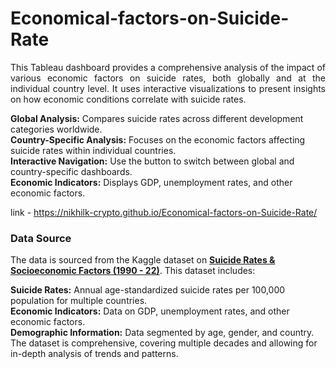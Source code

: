 # Economical-factors-on-Suicide-Rate


<p align="justify">
This Tableau dashboard provides a comprehensive analysis of the impact of various economic factors on suicide rates, both globally and at the individual country level. It uses interactive visualizations to present insights on how economic conditions correlate with suicide rates.<br/>

**Global Analysis:**  Compares suicide rates across different development categories worldwide.<br/>
**Country-Specific Analysis:**  Focuses on the economic factors affecting suicide rates within individual countries.<br/>
**Interactive Navigation:**  Use the button to switch between global and country-specific dashboards.<br/>
**Economic Indicators:**  Displays GDP, unemployment rates, and other economic factors.<br/>

link - https://nikhilk-crypto.github.io/Economical-factors-on-Suicide-Rate/

### Data Source
The data is sourced from the Kaggle dataset on [**Suicide Rates & Socioeconomic Factors (1990 - 22)**](https://www.kaggle.com/datasets/ronaldonyango/global-suicide-rates-1990-to-2022/data?select=age_std_suicide_rates_1990-2022.csv). This dataset includes:

**Suicide Rates:** Annual age-standardized suicide rates per 100,000 population for multiple countries.<br/>
**Economic Indicators:** Data on GDP, unemployment rates, and other economic factors.<br/>
**Demographic Information:** Data segmented by age, gender, and country.<br/>
The dataset is comprehensive, covering multiple decades and allowing for in-depth analysis of trends and patterns.

<p>

